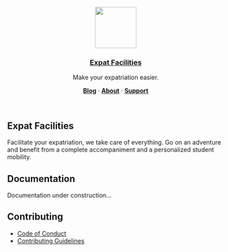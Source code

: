 <p align="center">
  <a href="https://expatfacilities.co">
    <img src="https://expatfacilities.co/static/images/logo/logo.svg" height="96">
    <h3 align="center">Expat Facilities</h3>
  </a>
</p>

<p align="center">Make your expatriation easier.</p>

<p align="center">
  <a href="https://expatfacilities.co/blog"><strong>Blog</strong></a> ·
  <a href="https://expatfacilities.co/about"><strong>About</strong></a> ·
  <a href="https://expatfacilities.co/support"><strong>Support</strong></a>
</p>
<br/>

## Expat Facilities

Facilitate your expatriation, we take care of everything.
Go on an adventure and benefit from a complete accompaniment and a personalized student mobility.

## Documentation

Documentation under construction...

## Contributing

- [Code of Conduct](#)
- [Contributing Guidelines](#)